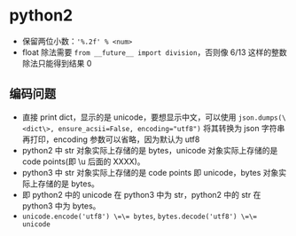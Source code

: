 # python2

* 保留两位小数：`'%.2f' % <num>`
* float 除法需要 `from __future__ import division`，否则像 6/13 这样的整数除法只能得到结果 0

## 编码问题
* 直接 print dict，显示的是 unicode，要想显示中文，可以使用 `json.dumps(\<dict\>, ensure_acsii=False, encoding="utf8")` 将其转换为 json 字符串再打印，encoding 参数可以省略，因为默认为 utf8
* python2 中 str 对象实际上存储的是 bytes，unicode 对象实际上存储的是 code points(即 \u 后面的 XXXX)。
* python3 中 str 对象实际上存储的是 code points 即 unicode，bytes 对象实际上存储的是 bytes。
* 即 python2 中的 unicode 在 python3 中为 str，python2 中的 str 在 python3 中为 bytes。
* `unicode.encode('utf8') \=\= bytes`, `bytes.decode('utf8') \=\= unicode`